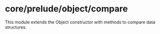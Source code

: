 # core/prelude/object/compare

This module extends the Object constructor with methods to compare data structures.
